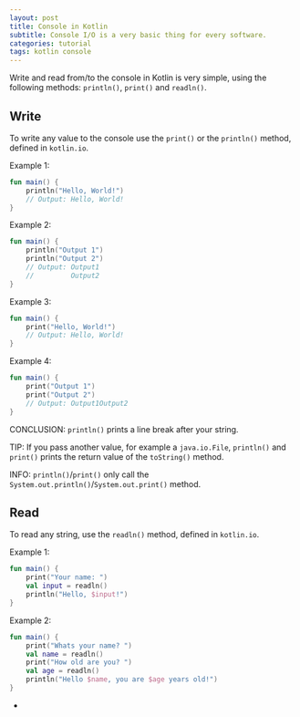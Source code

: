 ```yaml
---
layout: post
title: Console in Kotlin
subtitle: Console I/O is a very basic thing for every software.
categories: tutorial
tags: kotlin console
---
```


Write and read from/to the console in Kotlin is very simple, using the following methods: ``println()``, ``print()`` and ``readln()``.

## Write

To write any value to the console use the ``print()`` or the ``println()`` method, defined in ``kotlin.io``.

Example 1:

```kotlin
fun main() {
    println("Hello, World!")
    // Output: Hello, World!
}
```

Example 2:

````kotlin
fun main() {
    println("Output 1")
    println("Output 2")
    // Output: Output1
    //         Output2
}
````

Example 3:

```kotlin
fun main() {
    print("Hello, World!")
    // Output: Hello, World!
}
```

Example 4:

```kotlin
fun main() {
    print("Output 1")
    print("Output 2")
    // Output: Output1Output2
}
```

CONCLUSION: ``println()`` prints a line break after your string.

TIP: If you pass another value, for example a ``java.io.File``, ``println()`` and ``print()`` prints
the return value of the ``toString()`` method.

INFO: ``println()``/``print()`` only call the ``System.out.println()``/``System.out.print()`` method.

## Read

To read any string, use the ``readln()`` method, defined in ``kotlin.io``.

Example 1:

```kotlin
fun main() {
    print("Your name: ")
    val input = readln()
    println("Hello, $input!")
}
```

Example 2:

```kotlin
fun main() {
    print("Whats your name? ")
    val name = readln()
    print("How old are you? ")
    val age = readln()
    println("Hello $name, you are $age years old!")
}
```

-